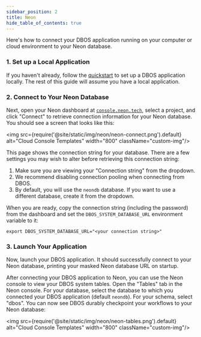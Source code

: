 ```yaml
---
sidebar_position: 2
title: Neon
hide_table_of_contents: true
---
```


Here's how to connect your DBOS application running on your computer or cloud environment to your Neon database.

### 1. Set up a Local Application

If you haven't already, follow the [quickstart](../quickstart.md) to set up a DBOS application locally.
The rest of this guide will assume you have a local application.

### 2. Connect to Your Neon Database

Next, open your Neon dashboard at [`console.neon.tech`](https://console.neon.tech), select a project, and click "Connect" to retrieve connection information for your Neon database.
You should see a screen that looks like this:

<img src={require('@site/static/img/neon/neon-connect.png').default} alt="Cloud Console Templates" width="800" className="custom-img"/>

This page shows the connection string for your database.
There are a few settings you may wish to alter before retrieving this connection string:

1. Make sure you are viewing your "Connection string" from the dropdown.
2. We recommend disabling connection pooling when connecting from DBOS.
3. By default, you will use the `neondb` database. If you want to use a different database, create it from the dropdown.

When you are ready, copy the connection string (including the password) from the dashboard and set the `DBOS_SYSTEM_DATABASE_URL` environment variable to it:

```
export DBOS_SYSTEM_DATABASE_URL="<your connection string>"
```

### 3. Launch Your Application

Now, launch your DBOS application.
It should successfully connect to your Neon database, printing your masked Neon database URL on startup.

After connecting your DBOS application to Neon, you can use the Neon console to view your DBOS system tables.
Open the "Tables" tab in the Neon console.
For your database, select the database to which you connected your DBOS application (default `neondb`).
For your schema, select "dbos". 
You can now see DBOS durably checkpoint your workflows to your Neon database:

<img src={require('@site/static/img/neon/neon-tables.png').default} alt="Cloud Console Templates" width="800" className="custom-img"/>
